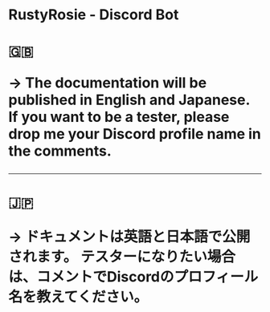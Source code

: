# RustyRosie - Discord Bot
<h1> 🇬🇧 <p>
-> The documentation will be published in English and Japanese.
If you want to be a tester, please drop me your Discord profile name in the comments.
<hr>
  
<h1>  🇯🇵 <p> ->
ドキュメントは英語と日本語で公開されます。
テスターになりたい場合は、コメントでDiscordのプロフィール名を教えてください。
